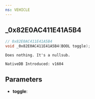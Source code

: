 ```yaml
---
ns: VEHICLE
---
```

## _0x82E0AC411E41A5B4

```c
// 0x82E0AC411E41A5B4
void _0x82E0AC411E41A5B4(BOOL toggle);
```

```
Does nothing. It's a nullsub.

NativeDB Introduced: v1604
```

## Parameters
* **toggle**:
